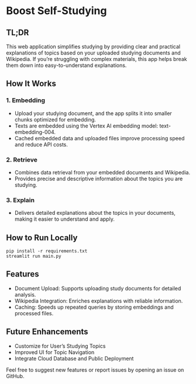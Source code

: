 # Boost Self-Studying

## TL;DR
This web application simplifies studying by providing clear and practical explanations of topics based on your uploaded studying documents and Wikipedia. If you’re struggling with complex materials, this app helps break them down into easy-to-understand explanations.

## How It Works

### 1. Embedding

- Upload your studying document, and the app splits it into smaller chunks optimized for embedding.
- Texts are embedded using the Vertex AI embedding model: text-embedding-004.
- Cached embedded data and uploaded files improve processing speed and reduce API costs.

### 2. Retrieve

- Combines data retrieval from your embedded documents and Wikipedia.
- Provides precise and descriptive information about the topics you are studying.

### 3. Explain

- Delivers detailed explanations about the topics in your documents, making it easier to understand and apply.

## How to Run Locally
```
pip install -r requirements.txt
streamlit run main.py
```
## Features

- Document Upload: Supports uploading study documents for detailed analysis.
- Wikipedia Integration: Enriches explanations with reliable information.
- Caching: Speeds up repeated queries by storing embeddings and processed files.

## Future Enhancements

- Customize for User’s Studying Topics
- Improved UI for Topic Navigation
- Integrate Cloud Database and Public Deployment

Feel free to suggest new features or report issues by opening an issue on GitHub.
